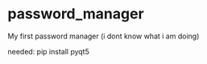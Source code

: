 # password_manager
My first password manager (i dont know what i am doing)


needed:
pip install pyqt5
